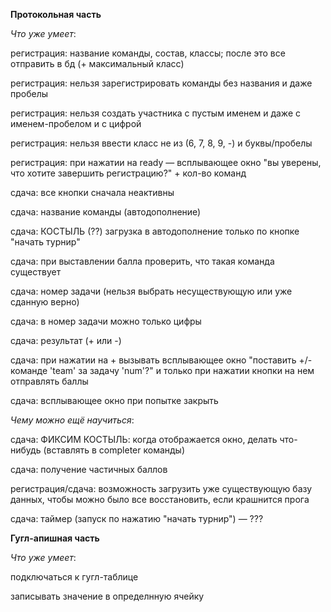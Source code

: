**Протокольная часть**

*Что уже умеет*:

регистрация: название команды, состав, классы; после это все отправить в бд (+ максимальный класс)

регистрация: нельзя зарегистрировать команды без названия и даже пробелы

регистрация: нельзя создать участника с пустым именем и даже с именем-пробелом и с цифрой 

регистрация: нельзя ввести класс не из (6, 7, 8, 9, -) и буквы/пробелы

регистрация: при нажатии на ready — всплывающее окно "вы уверены, что хотите завершить регистрацию?" + кол-во команд

сдача: все кнопки сначала неактивны

сдача: название команды (автодополнение)

сдача: КОСТЫЛЬ (??) загрузка в автодополнение только по кнопке "начать турнир"

сдача: при выставлении балла проверить, что такая команда существует

сдача: номер задачи (нельзя выбрать несуществующую или уже сданную верно)

сдача: в номер задачи можно только цифры

сдача: результат (+ или -)

сдача: при нажатии на + вызывать всплывающее окно "поставить +/- команде 'team' за задачу 'num'?"  и только при нажатии кнопки на нем отправлять баллы

сдача: всплывающее окно при попытке закрыть

*Чему можно ещё научиться*:

сдача: ФИКСИМ КОСТЫЛЬ: когда отображается окно, делать что-нибудь (вставлять в completer команды)

сдача: получение частичных баллов

регистрация/сдача: возможность загрузить уже существующую базу данных, чтобы можно было все восстановить, если крашнится прога

сдача: таймер (запуск по нажатию "начать турнир") — ???


**Гугл-апишная часть**

*Что уже умеет*:

подключаться к гугл-таблице

записывать значение в определнную ячейку
